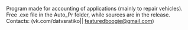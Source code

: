 Program made for accounting of applications (mainly to repair vehicles).
Free .exe file in the Auto_Pr folder, while sources are in the release.
Contacts:
(vk.com/datvsratiko||
featuredboogie@gmail.com)

